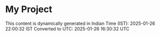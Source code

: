 # My Project

This content is dynamically generated in Indian Time (IST): 2025-01-26 22:00:32 IST
Converted to UTC: 2025-01-26 16:30:32 UTC
